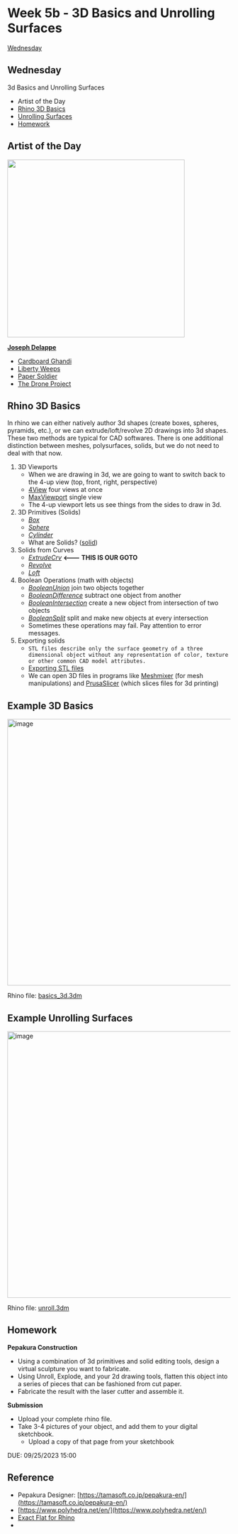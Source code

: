 # Week 5b - 3D Basics and Unrolling Surfaces

[Wednesday](#wednesday)

## Wednesday
3d Basics and Unrolling Surfaces

- Artist of the Day
- [Rhino 3D Basics](#rhino-3d-basics)
- [Unrolling Surfaces](#unrolling-surfaces)
- [Homework](#homework-2)

## Artist of the Day

<img src="https://user-images.githubusercontent.com/1598545/189138511-e74e66cf-12dc-4b3c-b372-a6196d3ee79a.png" height=400>

[**Joseph Delappe**](http://www.delappe.net)

- [Cardboard Ghandi](http://www.delappe.net/project/cardboard-gandhi-2008-2009/)
- [Liberty Weeps](http://www.delappe.net/sculptureinstallation/liberty-weeps/)
- [Paper Soldier](http://www.delappe.net/project/paper-soldier/)
- [The Drone Project](http://www.delappe.net/sculptureinstallation/the-drone-project/)

## Rhino 3D Basics
In rhino we can either natively author 3d shapes (create boxes, spheres, pyramids, etc.), or we can extrude/loft/revolve 2D drawings into 3d shapes. These two methods are typical for CAD softwares. There is one additional distinction between meshes, polysurfaces, solids, but we do not need to deal with that now.

1. 3D Viewports
   - When we are drawing in 3d, we are going to want to switch back to the 4-up view (top, front, right, perspective)
   - [4View](https://docs.mcneel.com/rhino/6/help/en-us/index.htm#commands/4view.htm) four views at once
   - [MaxViewport](https://docs.mcneel.com/rhino/6/help/en-us/index.htm#commands/maxviewport.htm) single view
   - The 4-up viewport lets us see things from the sides to draw in 3d.
2. 3D Primitives (Solids)
   - [_Box_](https://docs.mcneel.com/rhino/6/help/en-us/index.htm#commands/box.htm)
   - [_Sphere_](https://docs.mcneel.com/rhino/6/help/en-us/index.htm#commands/sphere.htm)
   - [_Cylinder_](https://docs.mcneel.com/rhino/6/help/en-us/index.htm#commands/cylinder.htm)
   - What are Solids? ([solid](https://docs.mcneel.com/rhino/6/help/en-us/index.htm#seealso/sak_solid.htm))
3. Solids from Curves
   - [_ExtrudeCrv_](https://docs.mcneel.com/rhino/6/help/en-us/index.htm#commands/extrudecrv.htm) **<--- THIS IS OUR GOTO**
   - [_Revolve_](https://docs.mcneel.com/rhino/6/help/en-us/index.htm#commands/revolve.htm)
   - [_Loft_](https://docs.mcneel.com/rhino/6/help/en-us/index.htm#commands/loft.htm)
4. Boolean Operations (math with objects)
   - [_BooleanUnion_](https://docs.mcneel.com/rhino/6/help/en-us/index.htm#commands/booleanunion.htm) join two objects together
   - [_BooleanDifference_](https://docs.mcneel.com/rhino/6/help/en-us/index.htm#commands/booleandifference.htm) subtract one object from another
   - [_BooleanIntersection_](https://docs.mcneel.com/rhino/6/help/en-us/index.htm#commands/booleanintersection.htm) create a new object from intersection of two objects
   - [_BooleanSplit_](https://docs.mcneel.com/rhino/6/help/en-us/index.htm#commands/booleansplit.htm) split and make new objects at every intersection
   - Sometimes these operations may fail. Pay attention to error messages.
5. Exporting solids
   - ```STL files describe only the surface geometry of a three dimensional object without any representation of color, texture or other common CAD model attributes.```
   - [Exporting STL files](https://docs.mcneel.com/rhino/6/help/en-us/index.htm#fileio/stereolithography_stl_import_export.htm)
   - We can open 3D files in programs like [Meshmixer](https://www.meshmixer.com/) (for mesh manipulations) and [PrusaSlicer](https://www.prusa3d.com/prusaslicer/) (which slices files for 3d printing)

## Example 3D Basics

<img width="600" alt="image" src="https://user-images.githubusercontent.com/1598545/189884167-b5e94bb4-daca-4e90-a400-5ef851a55a75.png">

Rhino file: [basics_3d.3dm](../examples/unroll.3dm)

## Example Unrolling Surfaces

<img width="600" alt="image" src="https://user-images.githubusercontent.com/1598545/189140440-1254ab04-b1e7-4424-adbb-2de3c9869f86.png">

Rhino file: [unroll.3dm](../examples/unroll.3dm)

## Homework
**Pepakura Construction**

- Using a combination of 3d primitives and solid editing tools, design a virtual sculpture you want to fabricate. 
- Using Unroll, Explode, and your 2d drawing tools, flatten this object into a series of pieces that can be fashioned from cut paper. 
- Fabricate the result with the laser cutter and assemble it. 

**Submission**

- Upload your complete rhino file. 
- Take 3-4 pictures of your object, and add them to your digital sketchbook. 
  - Upload a copy of that page from your sketchbook

DUE: 09/25/2023 15:00

## Reference
- Pepakura Designer: [https://tamasoft.co.jp/pepakura-en/](https://tamasoft.co.jp/pepakura-en/)
- [https://www.polyhedra.net/en/](https://www.polyhedra.net/en/)
- [Exact Flat for Rhino](https://www.exactflat.com/exactflat-for-rhino)
- 
